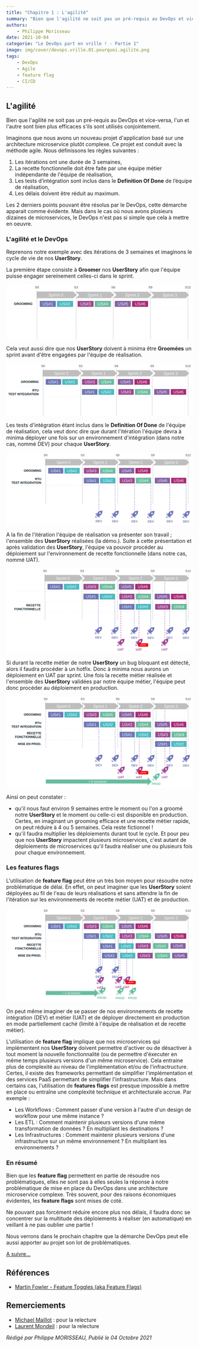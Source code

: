 ```yaml
---
title: "Chapitre 1 : L'agilité"
summary: "Bien que l'agilité ne soit pas un pré-requis au DevOps et vice-versa, l'un et l'autre sont bien plus efficaces s'ils sont utilisés conjointement."
authors:
    - Philippe Morisseau
date: 2021-10-04
categorie: "Le DevOps part en vrille ! - Partie 1"
image: img/cover/devops.vrille.01.pourquoi.agilite.png
tags:
    - DevOps
    - Agile
    - feature flag
    - CI/CD
---
```


## L'agilité

Bien que l'agilité ne soit pas un pré-requis au DevOps et vice-versa, l'un et l'autre sont bien plus efficaces s'ils sont utilisés conjointement.

Imaginons que nous avons un nouveau projet d'application basé sur une architecture microservice plutôt complexe. Ce projet est conduit avec la méthode agile.
Nous définissons les règles suivantes :

1. Les itérations ont une durée de 3 semaines,
2. La recette fonctionnelle doit être faite par une équipe métier indépendante de l'équipe de réalisation,
3. Les tests d’intégration sont inclus dans le **Definition Of Done** de l’équipe de réalisation,
4. Les délais doivent être réduit au maximum.

Les 2 derniers points pouvant être résolus par le DevOps, cette démarche apparait comme évidente. Mais dans le cas où nous avons plusieurs dizaines de microservices, le DevOps n'est pas si simple que cela à mettre en oeuvre.

### L'agilité et le DevOps

Reprenons notre exemple avec des itérations de 3 semaines et imaginons le cycle de vie de nos **UserStory**.

La première étape consiste à **Groomer** nos **UserStory** afin que l'équipe puisse engager sereinement celles-ci dans le sprint.

![grooming](../../../img/01.pourquoi.lenombrededeploiement.001.svg)

Cela veut aussi dire que nos **UserStory** doivent à minima être **Groomées** un sprint avant d'être engagées par l'équipe de réalisation.

![rtu](../../../img/01.pourquoi.lenombrededeploiement.002.svg)

Les tests d'intégration étant inclus dans le **Definition Of Done** de l'équipe de réalisation, cela veut donc dire que durant l'itération l'équipe devra à minima déployer une fois sur un environnement d'intégration (dans notre cas, nommé DEV) pour chaque **UserStory**.

![deployToDev](../../../img/01.pourquoi.lenombrededeploiement.003.svg)

A la fin de l'itération l'équipe de réalisation va présenter son travail ; l'ensemble des **UserStory** réalisées (la démo.). Suite à cette présentation et après validation des **UserStory**, l'équipe va pouvoir procéder au déploiement sur l'environnement de recette fonctionnelle (dans notre cas, nommé UAT).

![deployToUat](../../../img/01.pourquoi.lenombrededeploiement.004.svg)

Si durant la recette métier de notre **UserStory** un bug bloquant est détecté, alors il faudra procéder à un hotfix. Donc à minima nous aurons un déploiement en UAT par sprint. Une fois la recette métier réalisée et l'ensemble des **UserStory** validées par notre équipe métier, l'équipe peut donc procéder au déploiement en production.

![deployToPrd](../../../img/01.pourquoi.lenombrededeploiement.005.svg)

Ainsi on peut constater :

- qu'il nous faut environ 9 semaines entre le moment ou l'on a groomé notre **UserStory** et le moment ou celle-ci est disponible en production. Certes, en imaginant un grooming efficace et une recette métier rapide, on peut réduire à 4 ou 5 semaines. Cela reste fictionnel !
- qu'il faudra multiplier les déploiements durant tout le cycle. Et pour peu que nos **UserStory** impactent plusieurs microservices, c'est autant de déploiements de microservices qu'il faudra réaliser une ou plusieurs fois pour chaque environnement.

### Les features flags

L'utilisation de **feature flag** peut être un très bon moyen pour résoudre notre problématique de délai. En effet, on peut imaginer que les **UserStory** soient déployées au fil de l'eau de leurs réalisations et sans attendre la fin de l'itération sur les environnements de recette métier (UAT) et de production.

![featureflag](../../../img/01.pourquoi.lenombrededeploiement.006.svg)

On peut même imaginer de se passer de nos environnements de recette intégration (DEV) et métier (UAT) et de déployer directement en production en mode partiellement caché (limité à l'équipe de réalisation et de recette métier). 

L'utilisation de **feature flag** implique que nos microservices qui implémentent nos **UserStory** doivent permettre d'activer ou de désactiver à tout moment la nouvelle fonctionnalité (ou de permettre d'éxecuter en même temps plusieurs versions d'un même microservice). Cela entraine plus de complexité au niveau de l'implémentation et/ou de l'infractructure. Certes, il existe des frameworks permettant de simplifier l'implémentation et des services PaaS permettant de simplifier l'infrastructure. 
Mais dans certains cas, l'utilisation de **features flags** est presque impossible à mettre en place ou entraîne une complexité technique et architecturale accrue. Par exemple :

- Les Workflows : Comment passer d'une version à l'autre d'un design de workflow pour une même instance ?
- Les ETL : Comment maintenir plusieurs versions d'une même transformation de données ? En multipliant les destinations ?
- Les Infrastructures : Comment maintenir plusieurs versions d'une infrastructure sur un même environnement ? En multipliant les environnements ?

### En résumé

Bien que les **feature flag** permettent en partie de résoudre nos problématiques, elles ne sont pas à elles seules la réponse à notre problématique de mise en place du DevOps dans une architecture microservice complexe.
Très souvent, pour des raisons économiques évidentes, les **feature flags** sont mises de coté.

Ne pouvant pas forcément réduire encore plus nos délais, il faudra donc se concentrer sur la multitude des déploiements à réaliser (en automatique) en veillant à ne pas oublier une partie !

Nous verrons dans le prochain chapitre que la démarche DevOps peut elle aussi apporter au projet son lot de problématiques.

[A suivre...](02.pourquoi.devops.md)

## Références

- [Martin Fowler - Feature Toggles (aka Feature Flags)](https://martinfowler.com/articles/feature-toggles.html)

## Remerciements

- [Michael Maillot](https://twitter.com/michael_maillot) : pour la relecture
- [Laurent Mondeil](https://www.linkedin.com/in/laurent-mondeil-0a87a743/) : pour la relecture

_Rédigé par Philippe MORISSEAU, Publié le 04 Octobre 2021_
